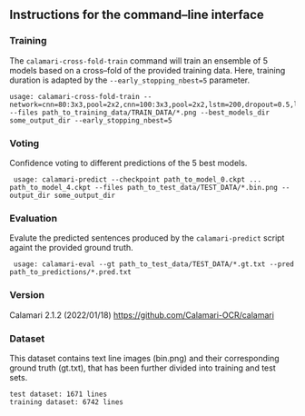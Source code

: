 ## Instructions for the command–line interface

### Training 
The `calamari-cross-fold-train` command will train an ensemble of 5 models based on a cross–fold of the provided training data. Here, training duration is adapted by the `--early_stopping_nbest=5` parameter.

	usage: calamari-cross-fold-train --network=cnn=80:3x3,pool=2x2,cnn=100:3x3,pool=2x2,lstm=200,dropout=0.5,lstm=200,dropout=0.5 --files path_to_training_data/TRAIN_DATA/*.png --best_models_dir some_output_dir --early_stopping_nbest=5 
### Voting
Confidence voting to different predictions of the 5 best models.
  
 	 usage: calamari-predict --checkpoint path_to_model_0.ckpt ... path_to_model_4.ckpt --files path_to_test_data/TEST_DATA/*.bin.png --output_dir some_output_dir
### Evaluation
Evalute the predicted sentences produced by the `calamari-predict` script againt the provided ground truth.

	 usage: calamari-eval --gt path_to_test_data/TEST_DATA/*.gt.txt --pred path_to_predictions/*.pred.txt

### Version 
Calamari 2.1.2 (2022/01/18)
https://github.com/Calamari-OCR/calamari

### Dataset 
This dataset contains text line images (bin.png) and their corresponding ground truth (gt.txt), that has been further divided into training and test sets. <br/> 
	
	test dataset: 1671 lines
	training dataset: 6742 lines 

 
